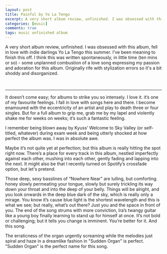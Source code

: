 ```yaml
---
layout: post
title: Painful by Yo La Tengo
excerpt: A very short album review, unfinished. I was obsessed with this album, fell in love with indie darlings Yo La Tengo this summer. I've been meaning to finish this off. I think this was written spontaneously, in little time (ten mins or so) - some unplanned combustion of a love song expressing my passion and adoration for this album. Originally rife with stylization errors so it's a bit shoddy and disorganized.
categories: [music]
comments: true
tags: music unfinished album
---
```

A very short album review, unfinished. I was obsessed with this album, fell in love with indie darlings Yo La Tengo this summer. I've been meaning to finish this off. I think this was written spontaneously, in little time (ten mins or so) - some unplanned combustion of a love song expressing my passion and adoration for this album. Originally rife with stylization errors so it's a bit shoddy and disorganized.

<br> <hr>
It doesn’t come easy; for albums to strike you so intensely. I love it. it’s one of my favourite feelings. I fall in love with songs here and there. I become enamoured with the eccentricity of an artist and play to death three or four singles. But for a full album to grip me, grab me by my lapel and violently shake me for weeks on weeks; it’s such a fantastic feeling.

I remember being blown away by Kyuss’ Welcome to Sky Valley (or self-titled, whatever) during exam week and being utterly shocked at how perfect the album was. I was in absolute awe.

Maybe it’s not quite yet at perfection; but this album is really hitting the spot right now. There’s a place for every track in this album, nestled imperfectly against each other, mushing into each other, gently fading and lapping into the next. It might also be that I recently turned on Spotify’s crossfade option, but let's pretend.

Those deep, sexy basslines of “Nowhere Near” are lulling, but comforting. honey slowly permeating your tongue, slowly but surely trickling its way down your throat and into the deep of your belly. Things will be alright, and you look onwards in the deep blue dark of the sky, which is really only a mirage. You know it’s cause blue light is the shortest wavelength and this is what we see; but really, what’s out there? Just you and the space in front of you. The end of the song strums with more conviction, Ira’s twangy guitar like a young boy finally learning to stand up for himself at once. It’s not bold or challenging; but it tells you change is imminent. You’re better for it. And this song.

The erraticness of the organ urgently screaming while the melodies just spiral and haze in a dreamlike fashion in "Sudden Organ" is perfect. "Sudden Organ" is the perfect name for this song.
